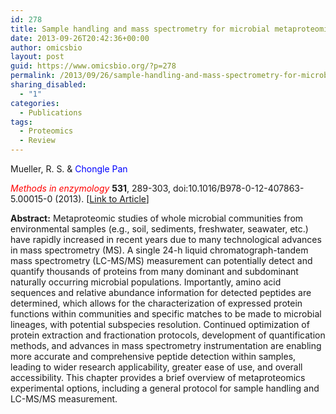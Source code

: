 ```yaml
---
id: 278
title: Sample handling and mass spectrometry for microbial metaproteomic analyses.
date: 2013-09-26T20:42:36+00:00
author: omicsbio
layout: post
guid: https://www.omicsbio.org/?p=278
permalink: /2013/09/26/sample-handling-and-mass-spectrometry-for-microbial-metaproteomic-analyses/
sharing_disabled:
  - "1"
categories:
  - Publications
tags:
  - Proteomics
  - Review
---
```

Mueller, R. S. & <span style="color: #0000ff;">Chongle Pan</span>

<span style="color: #ff0000;"><em>Methods in enzymology</em></span> **531**, 289-303, doi:10.1016/B978-0-12-407863-5.00015-0 (2013). [[Link to Article](http://www.sciencedirect.com/science/article/pii/B9780124078635000150)]

<!--more-->

**Abstract:** Metaproteomic studies of whole microbial communities from environmental samples (e.g., soil, sediments, freshwater, seawater, etc.) have rapidly increased in recent years due to many technological advances in mass spectrometry (MS). A single 24-h liquid chromatograph-tandem mass spectrometry (LC-MS/MS) measurement can potentially detect and quantify thousands of proteins from many dominant and subdominant naturally occurring microbial populations. Importantly, amino acid sequences and relative abundance information for detected peptides are determined, which allows for the characterization of expressed protein functions within communities and specific matches to be made to microbial lineages, with potential subspecies resolution. Continued optimization of protein extraction and fractionation protocols, development of quantification methods, and advances in mass spectrometry instrumentation are enabling more accurate and comprehensive peptide detection within samples, leading to wider research applicability, greater ease of use, and overall accessibility. This chapter provides a brief overview of metaproteomics experimental options, including a general protocol for sample handling and LC-MS/MS measurement.